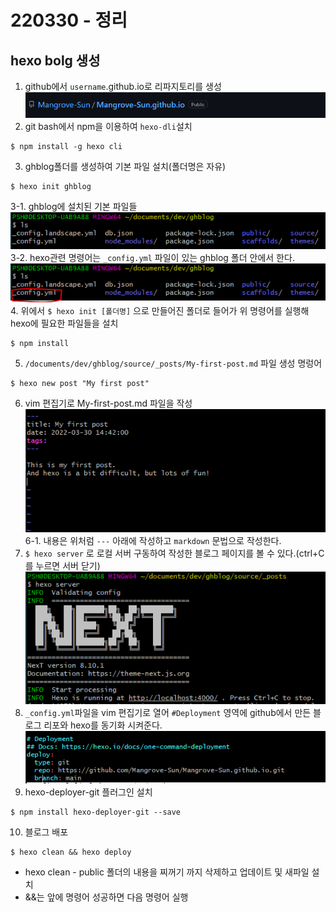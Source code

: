 # 220330 - 정리

## hexo bolg 생성
1. github에서 `username`.github.io로 리파지토리를 생성
![hexoblog-1](/git/hexoblog-1.png)
2. git bash에서 npm을 이용하여 `hexo-dli`설치
```shell
$ npm install -g hexo cli
```
3. ghblog폴더를 생성하여 기본 파일 설치(폴더명은 자유)
```shell
$ hexo init ghblog
```
3-1. ghblog에 설치된 기본 파일들   
![hexo-basic-files](/git/hexoblog-2.png)   
3-2. hexo관련 명령어는 `_config.yml` 파일이 있는 ghblog 폴더 안에서 한다.   
![config-file](/git/hexoblog-3.png)   
4. 위에서 `$ hexo init [폴더명]` 으로 만들어진 폴더로 들어가 위 명령어를 실행해 hexo에 필요한 파일들을 설치
```shell
$ npm install
```
5. `/documents/dev/ghblog/source/_posts/My-first-post.md` 파일 생성 명렁어
```shell
$ hexo new post "My first post"
```
6. vim 편집기로 My-first-post.md 파일을 작성   
![my-first-post-edit](/git/hexoblog-4.png)   
6-1. 내용은 위처럼 `---` 아래에 작성하고 `markdown` 문법으로 작성한다.   
7. `$ hexo server` 로 로컬 서버 구동하여 작성한 블로그 페이지를 볼 수 있다.(ctrl+C를 누르면 서버 닫기)   
![server-open](/git/hexoblog-5.png)
8. `_config.yml`파일을 vim 편집기로 열어 `#Deployment` 영역에 github에서 만든 블로그 리포와 hexo를 동기화 시켜준다.   
![deployment-to-repo](/git/hexoblog-6.png)
9. hexo-deployer-git 플러그인 설치
```shell
$ npm install hexo-deployer-git --save
```
10. 블로그 배포
```shell
$ hexo clean && hexo deploy
```
   - hexo clean - public 폴더의 내용을 찌꺼기 까지 삭제하고 업데이트 및 새파일 설치
   - &&는 앞에 명령어 성공하면 다음 명령어 실행
